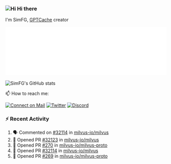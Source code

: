 ### <img src='https://qpluspicture.oss-cn-beijing.aliyuncs.com/6LjjQA/Hi.gif' alt='Hi' width="24"/> Hi there

I'm SimFG, [GPTCache](https://github.com/zilliztech/GPTCache) creator

![Metrics 👋](/metrics.plugin.followup.user.svg)

![SimFG's GitHub stats](https://github-readme-stats.vercel.app/api?username=SimFG&show_icons=true&theme=radical&count_private=true)

📫 How to reach me:

[![Connect on Mail](https://img.shields.io/badge/Ask%20me-anything-1abc9c.svg)](mailto:1142838399@qq.com)
[![Twitter](https://img.shields.io/twitter/follow/FogSim?style=social)](https://twitter.com/FogSim)
[![Discord](https://img.shields.io/discord/1092648432495251507?label=Discord&logo=discord)](https://discord.gg/Q8C6WEjSWV)

### :zap: Recent Activity

<!--START_SECTION:activity-->
1. 🗣 Commented on [#32114](https://github.com/milvus-io/milvus/issues/32114) in [milvus-io/milvus](https://github.com/milvus-io/milvus)
2. 💪 Opened PR [#32123](https://github.com/milvus-io/milvus/pull/32123) in [milvus-io/milvus](https://github.com/milvus-io/milvus)
3. 💪 Opened PR [#270](https://github.com/milvus-io/milvus-proto/pull/270) in [milvus-io/milvus-proto](https://github.com/milvus-io/milvus-proto)
4. 💪 Opened PR [#32114](https://github.com/milvus-io/milvus/pull/32114) in [milvus-io/milvus](https://github.com/milvus-io/milvus)
5. 💪 Opened PR [#269](https://github.com/milvus-io/milvus-proto/pull/269) in [milvus-io/milvus-proto](https://github.com/milvus-io/milvus-proto)
<!--END_SECTION:activity-->

